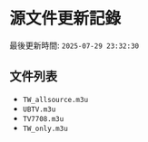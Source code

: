 # 源文件更新記錄

最後更新時間: `2025-07-29 23:32:30`

## 文件列表
- `TW_allsource.m3u`
- `UBTV.m3u`
- `TV7708.m3u`
- `TW_only.m3u`
